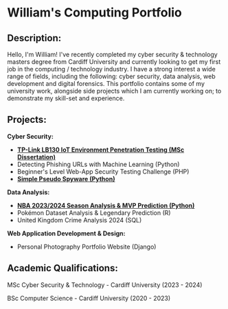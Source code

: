 # William's Computing Portfolio

## Description:
Hello, I'm William! I've recently completed my cyber security & technology masters degree from Cardiff University and currently looking to get my first job in the computing / technology industry. I have a strong interest a wide range of fields, including the following: cyber security, data analysis, web development and digital forensics. This portfolio contains some of my university work, alongside side projects which I am currently working on; to demonstrate my skill-set and experience.

## Projects:

**Cyber Security:**

* [**TP-Link LB130 IoT Environment Penetration Testing (MSc Dissertation)**](https://github.com/wlshepherd/My_Portolio/blob/main/NBA_Data_Analysis_Project.ipynb)
* Detecting Phishing URLs with Machine Learning (Python)
* Beginner's Level Web-App Security Testing Challenge (PHP)
* [**Simple Pseudo Spyware (Python)**](https://github.com/wlshepherd/My_Portolio/tree/main/Pseudo%20Spyware%20Side%20Project)

**Data Analysis:**

* [**NBA 2023/2024 Season Analysis & MVP Prediction (Python)**](https://github.com/wlshepherd/My_Portolio/blob/main/NBA_Data_Analysis_Project.ipynb)
* Pokémon Dataset Analysis & Legendary Prediction (R)
* United Kingdom Crime Analysis 2024 (SQL)


**Web Application Development & Design:**

* Personal Photography Portfolio Website (Django)

## Academic Qualifications:
MSc Cyber Security & Technology - Cardiff University (2023 - 2024)

BSc Computer Science - Cardiff University (2020 - 2023)


